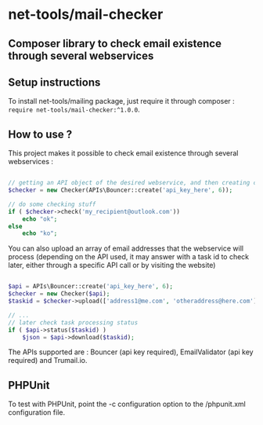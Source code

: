 # net-tools/mail-checker

## Composer library to check email existence through several webservices



## Setup instructions

To install net-tools/mailing package, just require it through composer : `require net-tools/mail-checker:^1.0.0`.




## How to use ?

This project makes it possible to check email existence through several webservices :

```php

// getting an API object of the desired webservice, and then creating checker object (api key and timeout as parameters)
$checker = new Checker(APIs\Bouncer::create('api_key_here', 6));

// do some checking stuff
if ( $checker->check('my_recipient@outlook.com'))
	echo "ok";
else
    echo "ko";

```


You can also upload an array of email addresses that the webservice will process (depending on the API used, it may answer with a task id to check later, either through a specific API call or by visiting the website)

```php

$api = APIs\Bouncer::create('api_key_here', 6);
$checker = new Checker($api);
$taskid = $checker->upload(['address1@me.com', 'otheraddress@here.com']);

// ...
// later check task processing status
if ( $api->status($taskid) )
	$json = $api->download($taskid);

```


The APIs supported are : Bouncer (api key required), EmailValidator (api key required) and Trumail.io.




## PHPUnit

To test with PHPUnit, point the -c configuration option to the /phpunit.xml configuration file.

